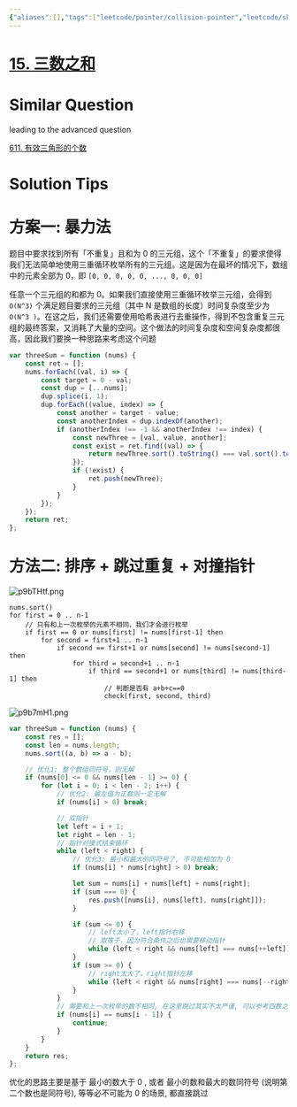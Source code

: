 ```yaml
---
{"aliases":[],"tags":["leetcode/pointer/collision-pointer","leetcode/skip-dup"],"review-dates":[],"dg-publish":true,"difficulty":"medium","date-created":"2023-05-26-Fri, 2:49:19 pm","date-modified":"2023-05-28-Sun, 12:15:56 pm","permalink":"/programming/basic/leetcode/15. 三数之和/","dgPassFrontmatter":true}
---
```



# [15. 三数之和](https://leetcode.cn/problems/3sum/)

# Similar Question

leading to the advanced question

[611. 有效三角形的个数](611.%20有效三角形的个数.md)

# Solution Tips

# 方案一: 暴力法

题目中要求找到所有「不重复」且和为 0 的三元组，这个「不重复」的要求使得我们无法简单地使用三重循环枚举所有的三元组。这是因为在最坏的情况下，数组中的元素全部为 0，即 `[0, 0, 0, 0, 0, ..., 0, 0, 0]`

任意一个三元组的和都为 0。如果我们直接使用三重循环枚举三元组，会得到 `O(N^3)` 个满足题目要求的三元组（其中 N 是数组的长度）时间复杂度至少为 `O(N^3 )`。在这之后，我们还需要使用哈希表进行去重操作，得到不包含重复三元组的最终答案，又消耗了大量的空间。这个做法的时间复杂度和空间复杂度都很高，因此我们要换一种思路来考虑这个问题

```js
var threeSum = function (nums) {
    const ret = [];
    nums.forEach((val, i) => {
        const target = 0 - val;
        const dup = [...nums];
        dup.splice(i, 1);
        dup.forEach((value, index) => {
            const another = target - value;
            const anotherIndex = dup.indexOf(another);
            if (anotherIndex !== -1 && anotherIndex !== index) {
                const newThree = [val, value, another];
                const exist = ret.find((val) => {
                    return newThree.sort().toString() === val.sort().toString();
                });
                if (!exist) {
                    ret.push(newThree);
                }
            }
        });
    });
    return ret;
};
```

# 方法二: 排序 + 跳过重复 + 对撞指针

![p9bTHtf.png](https://s1.ax1x.com/2023/05/26/p9bTHtf.png)

```
nums.sort()
for first = 0 .. n-1
    // 只有和上一次枚举的元素不相同，我们才会进行枚举
    if first == 0 or nums[first] != nums[first-1] then
        for second = first+1 .. n-1
            if second == first+1 or nums[second] != nums[second-1] then
                for third = second+1 .. n-1
                    if third == second+1 or nums[third] != nums[third-1] then
                        // 判断是否有 a+b+c==0
                        check(first, second, third)
```

![p9b7mH1.png](https://s1.ax1x.com/2023/05/26/p9b7mH1.png)

```js
var threeSum = function (nums) {
    const res = [];
    const len = nums.length;
    nums.sort((a, b) => a - b);

    // 优化1: 整个数组同符号，则无解
    if (nums[0] <= 0 && nums[len - 1] >= 0) {
        for (let i = 0; i < len - 2; i++) {
            // 优化2: 最左值为正数则一定无解
            if (nums[i] > 0) break;

            // 双指针
            let left = i + 1;
            let right = len - 1;
            // 指针对撞式结束循环
            while (left < right) {
                // 优化3: 最小和最大的同符号了, 不可能相加为 0
                if (nums[i] * nums[right] > 0) break;

                let sum = nums[i] + nums[left] + nums[right];
                if (sum === 0) {
                    res.push([nums[i], nums[left], nums[right]]);
                }

                if (sum <= 0) {
                    // left太小了，left指针右移
                    // 取等于，因为符合条件之后也需要移动指针
                    while (left < right && nums[left] === nums[++left]); // 如果相等就跳过
                }
                if (sum >= 0) {
                    // right太大了，right指针左移
                    while (left < right && nums[right] === nums[--right]); // 如果相等就跳过
                }
            }
            // 需要和上一次枚举的数不相同, 在这里跳过其实不太严谨, 可以参考四数之和
            if (nums[i] == nums[i - 1]) {
                continue;
            }
        }
    }
    return res;
};
```

优化的思路主要是基于 最小的数大于 0 , 或者 最小的数和最大的数同符号 (说明第二个数也是同符号), 等等必不可能为 0 的场景, 都直接跳过
